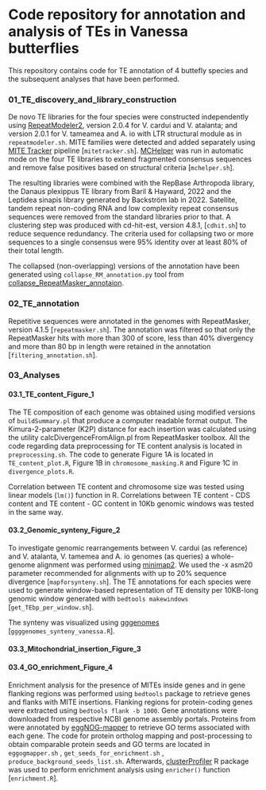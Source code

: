 # Code repository for annotation and analysis of TEs in Vanessa butterflies

This repository contains code for TE annotation of 4 buttefly species and the subsequent analyses that have been performed.

### 01_TE_discovery_and_library_construction

De novo TE libraries for the four species were constructed independently using [RepeatModeler2](https://github.com/Dfam-consortium/RepeatModeler), version 2.0.4 for V. cardui and V. atalanta; and version 2.0.1 for V. tameamea and A. io with LTR structural module as in `repeatmodeler.sh`. MITE families were detected and added separately using [MITE Tracker](https://github.com/INTABiotechMJ/MITE-Tracker) pipeline [`mitetracker.sh`]. [MCHelper](https://github.com/GonzalezLab/MCHelper) was run in automatic mode on the four TE libraries to extend fragmented consensus sequences and remove false positives based on structural criteria [`mchelper.sh`].

The resulting libraries were combined with the RepBase Arthropoda library, the Danaus plexippus TE library from Baril & Hayward, 2022 and the Leptidea sinapis library generated by Backström lab in 2022. Satellite, tandem repeat non-coding RNA and low complexity repeat consensus sequences were removed from the standard libraries prior to that. A clustering step was produced with cd-hit-est, version 4.8.1, [`cdhit.sh`] to reduce sequence redundancy. The criteria used for collapsing two or more sequences to a single consensus were 95% identity over at least 80% of their total length. 

The collapsed (non-overlapping) versions of the annotation have been generated using `collapse_RM_annotation.py` tool from [collapse_RepeatMasker_annotaion](https://github.com/shohei-kojima/collapse_RepeatMasker_annotation).

### 02_TE_annotation

Repetitive sequences were annotated in the genomes with RepeatMasker, version 4.1.5 [`repeatmasker.sh`]. The annotation was filtered so that only the RepeatMasker hits with more than 300 of score, less than 40% divergency and more than 80 bp in length were retained in the annotation [`filtering_annotation.sh`].

### 03_Analyses
#### 03.1_TE_content_Figure_1
The TE composition of each genome was obtained using modified versions of `buildSummary.pl` that produce a computer readable format output. The Kimura-2-parameter (K2P) distance for each insertion was calculated using the utility calcDivergenceFromAlign.pl from RepeatMasker toolbox. All the code regarding data preprocessing for TE content analysis is located in `preprocessing.sh`. The code to generate Figure 1A is located in `TE_content_plot.R`, Figure 1B in `chromosome_masking.R` and Figure 1C in `divergence_plots.R`.

Correlation between TE content and chromosome size was tested using linear models (`lm()`) function in R. Correlations between TE content - CDS content and TE content - GC content in 10Kb genomic windows was tested in the same way.

#### 03.2_Genomic_synteny_Figure_2
To investigate genomic rearrangements between V. cardui (as reference) and V. atalanta, V. tamemea and A. io genomes (as queries) a whole-genome alignment was performed using [minimap2](https://github.com/lh3/minimap2). We used the -x asm20 parameter recommended for alignments with up to 20% sequence divergence [`mapforsynteny.sh`]. The TE annotations for each species were used to generate window-based representation of TE density per 10KB-long genomic window generated with `bedtools makewindows` [`get_TEbp_per_window.sh`]. 

The synteny was visualized using [gggenomes](https://github.com/thackl/gggenomes/) [`ggggenomes_synteny_vanessa.R`].

#### 03.3_Mitochondrial_insertion_Figure_3


#### 03.4_GO_enrichment_Figure_4
Enrichment analysis for the presence of MITEs inside genes and in gene flanking regions was performed using `bedtools` package to retrieve genes and flanks with MITE insertions. Flanking regions for protein-coding genes were extracted using `bedtools flank -b 1000`. Gene annotations were downloaded from respective NCBI genome assembly portals. Proteins from were annotated by [eggNOG-mapper](https://github.com/eggnogdb/eggnog-mapper) to retrieve GO terms associated with each gene. The code for protein ortholog mapping and post-processing to obtain comparable protein seeds and GO terms are located in `eggogmapper.sh` , `get_seeds_for_enrichment.sh` , `produce_background_seeds_list.sh`. Afterwards, [clusterProfiler](https://github.com/YuLab-SMU/clusterProfiler) R package was used to perform enrichment analysis using `enricher()` function [`enrichment.R`].
